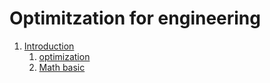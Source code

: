 # Optimitzation for engineering

1. [Introduction](#Introduction)
    1. [optimization](https://benzlxs.github.io/optimization4engineering/introductions)
    2. [Math basic](https://benzlxs.github.io/optimization4engineering/introductions)


